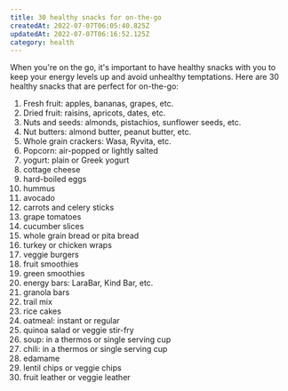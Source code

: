 ```yaml
---
title: 30 healthy snacks for on-the-go
createdAt: 2022-07-07T06:05:40.825Z
updatedAt: 2022-07-07T06:16:52.125Z
category: health
---
```


When you're on the go, it's important to have healthy snacks with you to keep your energy levels up and avoid unhealthy temptations. Here are 30 healthy snacks that are perfect for on-the-go:

1. Fresh fruit: apples, bananas, grapes, etc.
2. Dried fruit: raisins, apricots, dates, etc.
3. Nuts and seeds: almonds, pistachios, sunflower seeds, etc.
4. Nut butters: almond butter, peanut butter, etc.
5. Whole grain crackers: Wasa, Ryvita, etc.
6. Popcorn: air-popped or lightly salted
7. yogurt: plain or Greek yogurt
8. cottage cheese
9. hard-boiled eggs
10. hummus
11. avocado
12. carrots and celery sticks
13. grape tomatoes
14. cucumber slices
15. whole grain bread or pita bread
16. turkey or chicken wraps
17. veggie burgers
18. fruit smoothies
19. green smoothies
20. energy bars: LaraBar, Kind Bar, etc.
21. granola bars
22. trail mix
23. rice cakes
24. oatmeal: instant or regular
25. quinoa salad or veggie stir-fry
26. soup: in a thermos or single serving cup
27. chili: in a thermos or single serving cup
28. edamame
29. lentil chips or veggie chips
30. fruit leather or veggie leather
